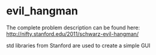 # evil_hangman
The complete problem description can be found here:
http://nifty.stanford.edu/2011/schwarz-evil-hangman/

std libraries from Stanford are used to create a simple GUI
